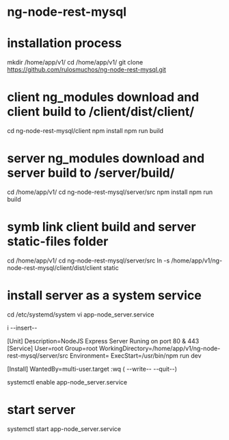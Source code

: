 # ng-node-rest-mysql

# installation process
mkdir /home/app/v1/
cd /home/app/v1/
git clone https://github.com/rulosmuchos/ng-node-rest-mysql.git

# client ng_modules download and client build to /client/dist/client/
cd ng-node-rest-mysql/client
npm install
npm run build

# server ng_modules download and server build to /server/build/
cd /home/app/v1/
cd ng-node-rest-mysql/server/src
npm install
npm run build

# symb link client build and server static-files folder
cd /home/app/v1/
cd ng-node-rest-mysql/server/src
ln -s /home/app/v1/ng-node-rest-mysql/client/dist/client static

# install server as a system service
cd /etc/systemd/system
vi app-node_server.service

i --insert--

[Unit]
    Description=NodeJS Express Server Runing on port 80 & 443
[Service]
    User=root
    Group=root
    WorkingDirectory=/home/app/v1/ng-node-rest-mysql/server/src
    Environment=
    ExecStart=/usr/bin/npm run dev

[Install]
    WantedBy=multi-user.target
:wq ( --write-- --quit--)

systemctl enable app-node_server.service

# start server

systemctl start app-node_server.service